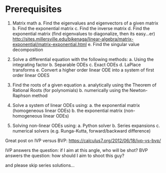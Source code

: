 # Prerequisites

1. Matrix math
  a. Find the eigenvalues and eigenvectors of a given matrix
  b. Find the exponential matrix
  c. Find the inverse matrix
  d. Find the exponential matrix (find eigenvalues to diagonalize, then its easy...er)
  http://sites.millersville.edu/bikenaga/linear-algebra/matrix-exponential/matrix-exponential.html
  e. Find the singular value decomposition

2. Solve a differential equation with the following methods:
  a. Using the integrating factor
  b. Separable ODEs
  c. Exact ODEs
  d. LaPlace transforms
  e. Convert a higher order linear ODE into a system of first order linear ODES

3. Find the roots of a given equation
  a. analytically using the Theorem of Rational Roots (for polynomials)
  b. numerically using the Newton-Raphson method

4. Solve a system of linear ODEs using:
  a. the exponential matrix (homogeneous linear ODEs)
  b. the exponential matrix (non-homogeneous linear ODEs)

5. Solving non-linear ODEs using:
  a. Python solver
  b. Series expansions
  c. numerical solvers (e.g. Runga-Kutta, forward/backward difference)

Great post on IVP versus BVP:
https://calculus7.org/2012/06/18/ivp-vs-bvp/

IVP answers the question: if I aim at this angle, who will be shot?
BVP answers the question: how should I aim to shoot this guy?

and please skip series solutions...
